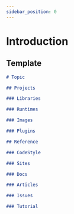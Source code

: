 ```yaml
---
sidebar_position: 0
---
```


# Introduction

## Template

```markdown
# Topic

## Projects

### Libraries

### Runtimes

### Images

### Plugins

## Reference

### CodeStyle

### Sites

### Docs

### Articles

### Issues

### Tutorial
```